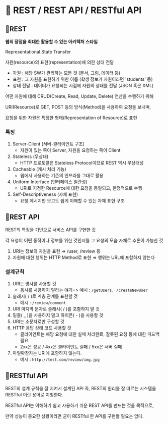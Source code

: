 # 📌 REST / REST API / RESTful API

## 🔸REST

**웹의 장점을 최대한 활용할 수 있는 아키텍처 스타일**

Representational State Transfer

자원(resource)의 표현(representation)에 의한 상태 전달

- 자원 : 해당 SW가 관리하는 모든 것 (문서, 그림, 데이터 등)
- 표현 : 그 자원을 표현하기 위한 이름 (학생 정보가 자원이라면 'students' 등)
- 상태 전달 : 데이터가 요청되는 시점에 자원의 상태를 전달 (JSON 혹은 XML)

어떤 자원에 대해 CRUD(Create, Read, Update, Delete) 연산을 수행하기 위해

URI(Resource)로 GET, POST 등의 방식(Method)을 사용하여 요청을 보내며,

요청을 위한 자원은 특정한 형태(Representation of Resource)로 표현

### 특징

1. Server-Client (서버-클라이언트 구조)
    - 자원이 있는 쪽이 Server, 자원을 요청하는 쪽이 Client
2. Stateless (무상태)
    - HTTP 프로토콜은 Stateless Protocol이므로 REST 역시 무상태성
3. Cacheable (캐시 처리 기능)
    - 웹에서 사용하는 기존의 인프라를 그대로 활용
4. Uniform Interface (인터페이스 일관성)
    - URI로 지정한 Resource에 대한 요청을 통일되고, 한정적으로 수행
5. Self-Descriptiveness (자체 표현)
    - 요청 메시지만 보고도 쉽게 이해할 수 있는 자체 표현 구조
    

## 🔸REST API

REST의 특징을 기반으로 서비스 API를 구현한 것

각 요청이 어떤 동작이나 정보를 위한 것인지를 그 요청의 모습 자체로 추론이 가능한 것

1. URI는 정보의 자원을 표현 ⇒ /user, /review 등
2. 자원에 대한 행위는 HTTP Method로 표현 ⇒ 행위는 URL에 포함하지 않는다

### 설계규칙

1. URI는 명사를 사용할 것
    - 동사를 사용하지 말라는 얘기=> 예시 : `/getUsers, /createNewUser`
2. 슬래시( / )로 계층 관계를 표현할 것
    - 예시 : `/review/comment`
3. URI 마지막 문자로 슬래시( / )를 포함하지 말 것
4. 밑줄( _ )을 사용하지 말고 하이픈( - )을 사용할 것
5. URI는 소문자로만 구성할 것
6. HTTP 응답 상태 코드 사용할 것
    - 클라이언트는 해당 요청에 대한 실패 처리완료, 잘못된 요청 등에 대한 피드백 필요
    - 2xx은 성공 / 4xx은 클라이언트 실패 / 5xx은 서버 실패
7. 파일확장자는 URI에 포함하지 않는다.
    - 예시 : `http://test.com/review/img.jpg`
    

## 🔸RESTful API

REST의 설계 규칙을 잘 지켜서 설계된 API
즉, REST의 원리를 잘 따르는 시스템을 RESTful 이란 용어로 지칭한다. 

RESTful API는 이해하기 쉽고 사용하기 쉬운 REST API를 만드는 것을 목적으로, 

만약 성능이 중요한 상황이라면 굳이 RESTful 한 API를 구현할 필요는 없다.
